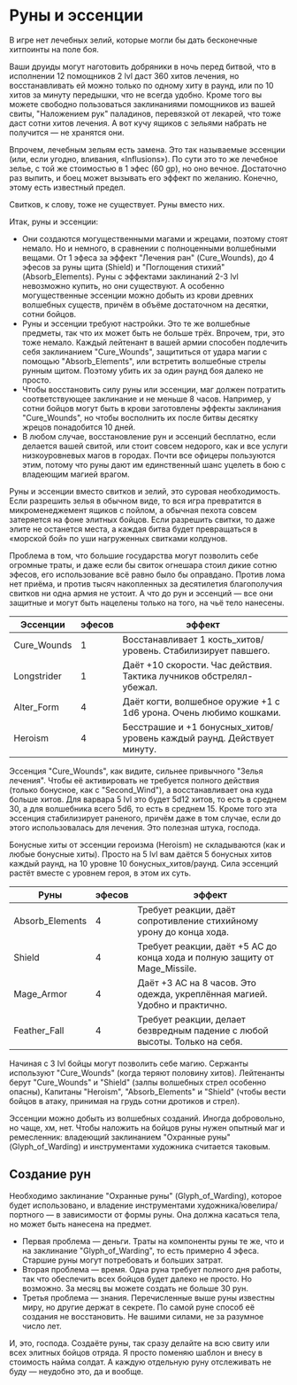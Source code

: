 # Руны и эссенции

В игре нет лечебных зелий, которые могли бы дать бесконечные хитпоинты на поле боя.  

Ваши друиды могут наготовить добряники в ночь перед битвой, что в исполнении 12 помощников 2 lvl даст 360 хитов лечения, но восстанавливать ей можно только по одному хиту в раунд, или по 10 хитов за минуту передышки, что не всегда удобно. Кроме того вы можете свободно пользоваться заклинаниями помощников из вашей свиты, "Наложением рук" паладинов, перевязкой от лекарей, что тоже даст сотни хитов лечения. А вот кучу ящиков с зельями набрать не получится — не хранятся они.  

Впрочем, лечебным зельям есть замена. Это так называемые эссенции (или, если угодно, вливания, «Influsions»). По сути это то же лечебное зелье, с той же стоимостью в 1 эфес (60 gp), но оно вечное. Достаточно раз выпить, и боец может вызывать его эффект по желанию. Конечно, этому есть известный предел.  

Свитков, к слову, тоже не существует. Руны вместо них.  

Итак, руны и эссенции:  
- Они создаются могущественными магами и жрецами, поэтому стоят немало. Но и немного, в сравнении с полноценными волшебными вещами. От 1 эфеса за эффект "Лечения ран" (Cure_Wounds), до 4 эфесов за руны щита (Shield) и "Поглощения стихий" (Absorb_Elements). Руны с эффектами заклинаний 2-3 lvl невозможно купить, но они существуют. А особенно могущественные эссенции можно добыть из крови древних волшебных существ, причём в объёме достаточном на десятки, сотни бойцов.  
- Руны и эссенции требуют настройки. Это те же волшебные предметы, так что их может быть не больше трёх. Впрочем, три, это тоже немало. Каждый лейтенант в вашей армии способен подлечить себя заклинанием "Cure_Wounds", защититься от удара магии с помощью "Absorb_Elements", или встретить волшебные стрелы рунным щитом. Поэтому убить их за один раунд боя далеко не просто.  
- Чтобы восстановить силу руны или эссенции, маг должен потратить соответствующее заклинание и не меньше 8 часов. Например, у сотни бойцов могут быть в крови заготовлены эффекты заклинания "Cure_Wounds", но чтобы восполнить их после битвы десятку жрецов понадобится 10 дней.
- В любом случае, восстановление рун и эссенций бесплатно, если делается вашей свитой, или стоит совсем недорого, как и все услуги низкоуровневых магов в городах. Почти все офицеры пользуются этим, потому что руны дают им единственный шанс уцелеть в бою с владеющим магией врагом.  

Руны и эссенции вместо свитков и зелий, это суровая необходимость. Если разрешить зелья в обычном виде, то вся игра превратится в микроменеджемент ящиков с пойлом, а обычная пехота совсем затеряется на фоне элитных бойцов. Если разрешить свитки, то даже элите не останется места, а каждая битва будет превращаться в «морской бой» по уши нагруженных свитками колдунов.  

Проблема в том, что большие государства могут позволить себе огромные траты, и даже если бы свиток огнешара стоил дикие сотню эфесов, его использование всё равно было бы оправдано. Против лома нет приёма, и против тысяч накопленных за десятилетия благополучия свитков ни одна армия не устоит. А что до рун и эссенций — все они защитные и могут быть нацелены только на того, на чьё тело нанесены.  

Эссенции          | эфесов  | эффект  
----------------- | ------- | --------------------------------------------------------------------------  
Cure_Wounds       | 1       | Восстанавливает 1 кость_хитов/уровень. Стабилизирует павшего.  
Longstrider       | 1       | Даёт +10 скорости. Час действия. Тактика лучников обстрелял-убежал.  
Alter_Form        | 4       | Даёт когти, волшебное оружие +1 с 1d6 урона. Очень любимо кошками.  
Heroism           | 4       | Бесстрашие и +1 бонусных_хитов/уровень каждый раунд. Действует минуту.  

Эссенция "Cure_Wounds", как видите, сильнее привычного "Зелья лечения". Чтобы её активировать не требуется полного действия (только бонусное, как с "Second_Wind"), а восстанавливает она куда больше хитов. Для варвара 5 lvl это будет 5d12 хитов, то есть в среднем 30, а для волшебника всего 5d6, то есть в среднем 15. Кроме того эта эссенция стабилизирует раненого, причём даже в том случае, если до этого использовалась для лечения. Это полезная штука, господа.

Бонусные хиты от эссенции героизма (Heroism) не складываются (как и любые бонусные хиты). Просто на 5 lvl вам даётся 5 бонусных хитов каждый раунд, на 10 уровне 10 бонусных_хитов/раунд. Сила эссенций растёт вместе с уровнем героя, в этом их суть.

Руны              | эфесов  | эффект  
----------------- | ------- | --------------------------------------------------------------------------  
Absorb_Elements   | 4       | Требует реакции, даёт сопротивление стихийному урону до конца хода.  
Shield            | 4       | Требует реакции, даёт +5 AC до конца хода и полную защиту от Mage_Missile.  
Mage_Armor        | 4       | Даёт +3 AC на 8 часов. Это одежда, укреплённая магией. Удобно и практично.  
Feather_Fall      | 4       | Требует реакции, делает безвредным падение с любой высоты. Только на себя.  

Начиная с 3 lvl бойцы могут позволить себе магию. Сержанты используют "Cure_Wounds" (когда теряют половину хитов). Лейтенанты берут "Cure_Wounds" и "Shield" (залпы волшебных стрел особенно опасны), Капитаны "Heroism", "Absorb_Elements" и "Shield" (чтобы вести бойцов в атаку, принимая на грудь сотни дротиков и стрел).  

Эссенции можно добыть из волшебных созданий. Иногда добровольно, но чаще, хм, нет. Чтобы наложить на бойцов руны нужен опытный маг и ремесленник: владеющий заклинанием "Охранные руны" (Glyph_of_Warding) и инструментами художника считается таковым.  

## Создание рун

Необходимо заклинание "Охранные руны" (Glyph_of_Warding), которое будет использовано, и владение инструментами художника/ювелира/портного — в зависимости от формы руны. Она должна касаться тела, но может быть нанесена на предмет.  

- Первая проблема — деньги. Траты на компоненты руны те же, что и на заклинание "Glyph_of_Warding", то есть примерно 4 эфеса. Старшие руны могут потребовать и больших затрат.  
- Вторая проблема — время. Одна руна требует полного дня работы, так что обеспечить всех бойцов будет далеко не просто. Но возможно. За месяц вы можете создать не больше 30 рун.  
- Третья проблема — знания. Перечисленные выше руны известны миру, но другие держат в секрете. По самой руне способ её создания не восстановить. Не вашими силами, не за разумное число лет.  

И, это, господа. Создаёте руны, так сразу делайте на всю свиту или всех элитных бойцов отряда. Я просто поменяю шаблон и внесу в стоимость найма солдат. А каждую отдельную руну отслеживать не буду — неудобно это, да и вообще.  
